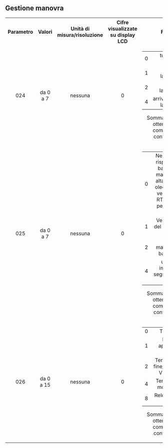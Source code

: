 ## Gestione manovra

<table>
<tr>
    <th align="center">Parametro</th>
    <th align="center">Valori</th>
    <th align="center">Unità di misura/risoluzione</th>
    <th align="center">Cifre visualizzate su display LCD</th>
    <th align="center">Funzioni</th>
  </tr>
  <tr>
    <td align="center">024</td>
    <td align="center">da 0 a 7</td>
    <td align="center">nessuna</td>
    <td align="center">0</td>
    <td align="center">
      <table>
        <tr align="center">
          <td align="center">0</td>
          <td align="center">tutte funzioni escluse</td>
        </tr>
        <tr align="center">
          <td align="center">1</td>
          <td align="center">freccie lampeggianti</td>
        </tr>
        <tr align="center">
          <td align="center">2</td>
          <td align="center">occupato lampeggiante</td>
        </tr>
        <tr align="center">
          <td align="center">4</td>
          <td align="center">arrivo/prenotazioni lampeggianti</td>
        </tr>
      </table>
      <p>Sommando i valori si ottengono varie combinazioni di configurazione</p>
    </td>
  </tr>
  <tr>
    <td align="center">025</td>
    <td align="center">da 0 a 7</td>
    <td align="center">nessuna</td>
    <td align="center">0</td>
    <td align="center">
      <table>
        <tr align="center">
          <td align="center">0</td>
          <td align="center">Nessuna verifica risposta VVVF in bassa velocità, manutenzione in alta (per impianti oleo e fune a due velocità), uscita RTFC impostata per interruzione fotocellula</td>
        </tr>
        <tr align="center">
          <td align="center">1</td>
          <td align="center">Verifica risposta del VVVF in bassa velocità</td>
        </tr>
        <tr align="center">
          <td align="center">2</td>
          <td align="center">Effettua manutenzione in bassa velocità</td>
        </tr>
        <tr align="center">
          <td align="center">4</td>
          <td align="center">uscita RTFC impostata per segnalazione fuori servizio</td>
        </tr>
      </table>
      <p>Sommando i valori si ottengono varie combinazioni di configurazione</p>
    </td>
  </tr>
  <tr>
    <td align="center">026</td>
    <td align="center">da 0 a 15</td>
    <td align="center">nessuna</td>
    <td align="center">0</td>
    <td align="center">
      <table>
        <tr align="center">
          <td align="center">0</td>
          <td align="center">Tutto escluso</td>
        </tr>
        <tr align="center">
          <td align="center">1</td>
          <td align="center">Fine-corsa apertura porte escluso</td>
        </tr>
        <tr align="center">
          <td align="center">2</td>
          <td align="center">Termico impianto fine/oleo o allarme VVVF escluso</td>
        </tr>
        <tr align="center">
          <td align="center">4</td>
          <td align="center">Termoresistenze motore escluse</td>
        </tr>
        <tr align="center">
          <td align="center">8</td>
          <td align="center">Relè controllo fasi escluso</td>
        </tr>
      </table>
      <p>Sommando i valori si ottengono varie combinazioni di configurazione</p>
    </td>
  </tr>
</table>
